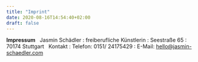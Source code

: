 ```yaml
---
title: "Imprint"
date: 2020-08-16T14:54:40+02:00
draft: false
---
```


**Impressum**
&nbsp;
Jasmin Schädler
:   freiberufliche Künstlerin
:   Seestraße 65
:   70174 Stuttgart
&nbsp;
Kontakt
:   Telefon: 0151/ 24175429 
:   E-Mail: hello@jasmin-schaedler.com